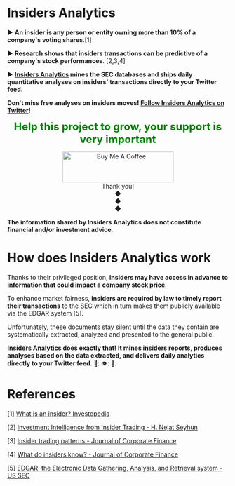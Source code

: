 # **Insiders Analytics**

 ► **An insider is any person or entity owning more than 10% of a company's voting shares**.[1]

 ► **Research shows that insiders transactions can be predictive of a company's stock performances**. [2,3,4]

 ► **[Insiders Analytics](https://twitter.com/insidersanalyt1) mines the SEC databases and ships daily quantitative analyses on insiders' transactions directly to your Twitter feed.**

**Don't miss free analyses on insiders moves! [Follow Insiders Analytics on Twitter](https://twitter.com/insidersanalyt1)!**

<div align="center"> <span style="color:green"> <p> <strong> <font size="+2"> Help this project to grow, your support is very important </font> </strong> </p> </span> </div>

<div style="text-align: center">
<a href="https://www.buymeacoffee.com/elioami" target="_blank"><img src="https://cdn.buymeacoffee.com/buttons/v2/default-yellow.png" alt="Buy Me A Coffee" style="height: 70px !important;width: 253px !important;" ></a>
</div>

 <div style="text-align: center">Thank you!</div>
 
 <div style="text-align: center">◆</div>
 
 <div style="text-align: center">◆</div>
 
 <div style="text-align: center">◆</div>
 
 **The information shared by Insiders Analytics does not constitute financial and/or investment advice**.

# **How does Insiders Analytics work**

Thanks to their privileged position, **insiders may have access in advance to information that could impact a company stock price**. 

To enhance market fairness, **insiders are required by law to timely report their transactions** to the SEC which in turn makes them publicly available via the EDGAR system [5].

Unfortunately, these documents stay silent until the data they contain are systematically extracted, analyzed and presented to the general public. 

**[Insiders Analytics](https://twitter.com/insidersanalyt1) does exactly that! It mines insiders reports, produces analyses based on the data extracted, and delivers daily analytics directly to your Twitter feed**. 🤖: 👁️: 💸: 

# **References**

[1] [What is an insider? Investopedia](https://www.investopedia.com/terms/i/insider.asp)

[2] [Investment Intelligence from Insider Trading - H. Nejat Seyhun](https://www.amazon.com/Investment-Intelligence-Insider-Trading-Press/dp/0262692341/ref=sr_1_1?crid=T3S28N7XQYHT&keywords=Investment+Intelligence+from+Insider+Trading&qid=1652964790&sprefix=%2Caps%2C1378&sr=8-1)

[3] [Insider trading patterns - Journal of Corporate Finance](https://www.sciencedirect.com/science/article/abs/pii/S0929119920300985)

[4] [What do insiders know? - Journal of Corporate Finance](https://www.sciencedirect.com/science/article/abs/pii/S0929119918308824)

[5] [EDGAR, the Electronic Data Gathering, Analysis, and Retrieval system - US SEC](https://www.sec.gov/edgar/about)


